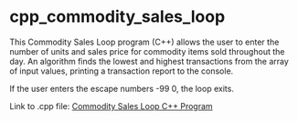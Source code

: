 # cpp_commodity_sales_loop
This Commodity Sales Loop program (C++) allows the user to enter the number of units and sales price for commodity items sold throughout the day. An algorithm finds the lowest and highest transactions from the array of input values, printing a transaction report to the console.

If the user enters the escape numbers -99 0, the loop exits.

Link to .cpp file: <a href="https://github.com/ffm5113/cpp_commodity_sales_loop/blob/main/CommoditySalesLoop.cpp">Commodity Sales Loop C++ Program</a>
